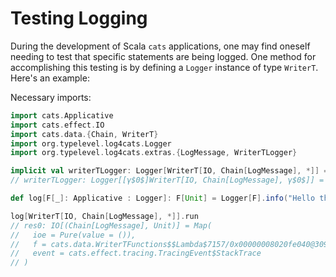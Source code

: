 # Testing Logging

During the development of Scala `cats` applications, one may find oneself needing to test 
that specific statements are being logged. One method for accomplishing this testing is by 
defining a `Logger` instance of type `WriterT`. Here's an example:

Necessary imports:
```scala
import cats.Applicative
import cats.effect.IO
import cats.data.{Chain, WriterT}
import org.typelevel.log4cats.Logger
import org.typelevel.log4cats.extras.{LogMessage, WriterTLogger}
```

```scala
implicit val writerTLogger: Logger[WriterT[IO, Chain[LogMessage], *]] = WriterTLogger[IO, Chain]()
// writerTLogger: Logger[[γ$0$]WriterT[IO, Chain[LogMessage], γ$0$]] = org.typelevel.log4cats.extras.WriterTLogger$$anon$1@6a3d0175

def log[F[_]: Applicative : Logger]: F[Unit] = Logger[F].info("Hello there")

log[WriterT[IO, Chain[LogMessage], *]].run
// res0: IO[(Chain[LogMessage], Unit)] = Map(
//   ioe = Pure(value = ()),
//   f = cats.data.WriterTFunctions$$Lambda$7157/0x00000008020fe040@309b788e,
//   event = cats.effect.tracing.TracingEvent$StackTrace
// )
```